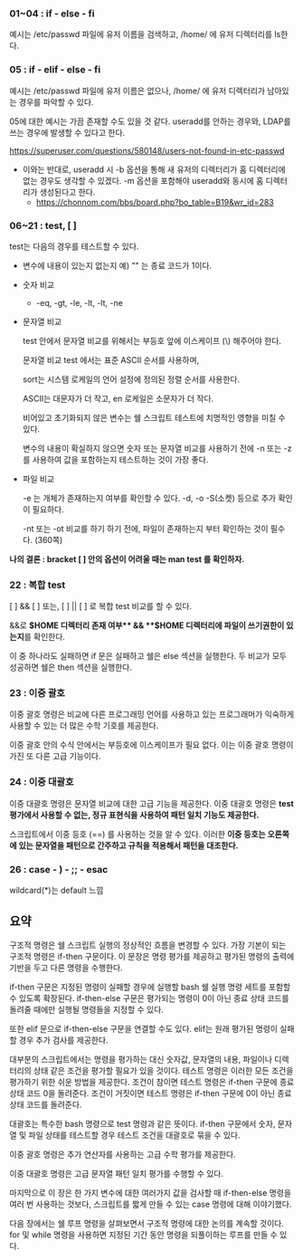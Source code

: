 ### 01~04 : if - else - fi

예시는 /etc/passwd 파일에 유저 이름을 검색하고, /home/ 에 유저 디렉터리를 ls한다.

### 05 : if - elif - else - fi

예시는 /etc/passwd 파일에 유저 이름은 없으나, /home/ 에 유저 디렉터리가 남아있는 경우를 파악할 수 있다.

05에 대한 예시는 가끔 존재할 수도 있을 것 같다. useradd를 안하는 경우와, LDAP를 쓰는 경우에 발생할 수 있다고 한다.

https://superuser.com/questions/580148/users-not-found-in-etc-passwd

* 이와는 반대로, useradd 시 -b 옵션을 통해 새 유저의 디렉터리가 홈 디렉터리에 없는 경우도 생각할 수 있겠다. -m 옵션을 포함해야 useradd와 동시에 홈 디렉터리가 생성된다고 한다.
  * https://chonnom.com/bbs/board.php?bo_table=B19&wr_id=283

### 06~21 : test, [ ]

test는 다음의 경우를 테스트할 수 있다.

* 변수에 내용이 있는지 없는지 예) "" 는 종료 코드가 1이다.

* 숫자 비교

  * -eq, -gt, -le, -lt, -lt, -ne

* 문자열 비교

  test 안에서 문자열 비교를 위해서는 부등호 앞에 이스케이프 (\\) 해주어야 한다.

  문자열 비교 test 에서는 표준 ASCII 순서를 사용하며,

  sort는 시스템 로케일의 언어 설정에 정의된 정렬 순서를 사용한다.

  ASCII는 대문자가 더 작고, en 로케일은 소문자가 더 작다.

  비어있고 초기화되지 않은 변수는 쉘 스크립트 테스트에 치명적인 영향을 미칠 수 있다.

  변수의 내용이 확실하지 않으면 숫자 또는 문자열 비교를 사용하기 전에 -n 또는 -z를 사용하여 값을 포함하는지 테스트하는 것이 가장 좋다.

* 파일 비교

  -e 는 개체가 존재하는지 여부를 확인할 수 있다. -d, -o -S(소켓) 등으로 추가 확인이 필요하다.

  -nt 또는 -ot 비교를 하기 하기 전에, 파일이 존재하는지 부터 확인하는 것이 필수다. (360쪽)

**나의 결론 : bracket [ ] 안의 옵션이 어려울 때는 man test 를 확인하자.**

### 22 : 복합 test

[ ] && [ ] 또는, [ ] || [ ] 로 복합 test 비교를 할 수 있다.

&&로 **$HOME 디렉터리 존재 여부** && **$HOME 디렉터리에 파일이 쓰기권한이 있는지**를 확인한다. 

이 중 하나라도 실패하면 if 문은 실패하고 쉘은 else 섹션을 실행한다. 두 비교가 모두 성공하면 쉘은 then 섹션을 실행한다.

### 23 : 이중 괄호

이중 괄호 명령은 비교에 다른 프로그래밍 언어를 사용하고 있는 프로그래머가 익숙하게 사용할 수 있는 더 많은 수학 기호를 제공한다.

이중 괄호 안의 수식 안에서는 부등호에 이스케이프가 필요 없다. 이는 이중 괄호 명령이 가진 또 다른 고급 기능이다.

### 24 : 이중 대괄호

이중 대괄호 명령은 문자열 비교에 대한 고급 기능을 제공한다. 이중 대괄호 명령은 **test 평가에서 사용할 수 없는, 정규 표현식을 사용하여 패턴 일치 기능도 제공한다.**

스크립트에서 이중 등호 (==) 를 사용하는 것을 알 수 있다. 이러한 **이중 등호는 오른쪽에 있는 문자열을 패턴으로 간주하고 규칙을 적용해서 패턴을 대조한다.**

### 26 : case - ) - ;; - esac

wildcard(*)는 default 느낌

## 요약

구조적 명령은 쉘 스크립트 실행의 정상적인 흐름을 변경할 수 있다. 가장 기본이 되는 구조적 명령은 if-then 구문이다. 이 문장은 명령 평가를 제공하고 평가된 명령의 출력에 기반을 두고 다른 명령을 수행한다.

if-then 구문은 지정된 명령이 실패할 경우에 실행할 bash 쉘 실행 명령 세트를 포함할 수 있도록 확장된다. if-then-else 구문은 평가되는 명령이 0이 아닌 종료 상태 코드를 돌려줄 때에만 실행될 명령들을 지정할 수 있다.

또한 elif 문으로 if-then-else 구문을 연결할 수도 있다. elif는 원래 평가된 명령이 실패할 경우 추가 검사를 제공한다.

대부분의 스크립트에서는 명령을 평가하는 대신 숫자값, 문자열의 내용, 파일이나 디렉터리의 상태 같은 조건을 평가할 필요가 있을 것이다. 테스트 명령은 이러한 모든 조건을 평가하기 위한 쉬운 방법을 제공한다. 조건이 참이면 테스트 명령은 if-then 구문에 종료 상태 코드 0을 돌려준다. 조건이 거짓이면 테스트 명령은 if-then 구문에 0이 아닌 종료 상태 코드를 돌려준다.

대괄호는 특수한 bash 명령으로 test 명령과 같은 뜻이다. if-then 구문에서 숫자, 문자열 및 파일 상태를 테스트할 경우 테스트 조건을 대괄호로 묶을 수 있다.

이중 괄호 명령은 추가 연산자를 사용하는 고급 수학 평가를 제공한다.

이중 대괄호 명령은 고급 문자열 패턴 일치 평가를 수행할 수 있다.

마지막으로 이 장은 한 가지 변수에 대한 여러가지 값을 검사할 때 if-then-else 명령을 여러 번 사용하는 것보다, 스크립트를 짧게 만들 수 있는 case 명령에 대해 이야기했다.

다음 장에서는 쉘 루프 명령을 살펴보면서 구조적 명령에 대한 논의를 계속할 것이다. for 및 while 명령을 사용하면 지정된 기간 동안 명령을 되풀이하는 루프를 만들 수 있다.